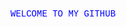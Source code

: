 <style>
  p{
    color : blue;
    font-family : courier new;
  }
</style>
<p>WELCOME TO MY GITHUB</p>
